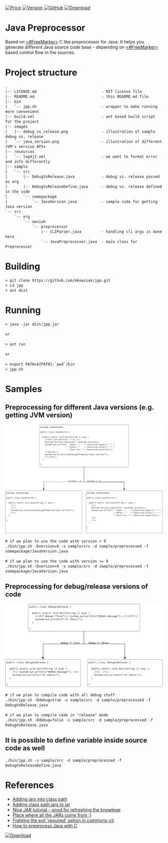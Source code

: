 [![Price](https://img.shields.io/badge/price-FREE-0098f7.svg)](https://github.com/mkowsiak/jpp/blob/master/LICENSE.md)
[![Version](https://img.shields.io/badge/version-v2.7-green.svg)](https://github.com/mkowsiak/jpp/archive/master.zip)
[![GitHub](https://img.shields.io/github/license/mashape/apistatus.svg)](https://github.com/mkowsiak/jpp/blob/master/LICENSE.md)
[![Download](https://img.shields.io/badge/download-click%20here-red.svg)](https://github.com/mkowsiak/jpp/archive/master.zip)
# Java Preprocessor

Based on [<#FreeMarker>](https://freemarker.apache.org) C like preprocessor for Java. It helps you generate different Java source code base - depending on [<#FreeMarker>](https://freemarker.apache.org) based control flow in the sources.

# Project structure

    .
	|-- LICENSE.md                             - MIT license file
    |-- README.md                              - this README.md file
    |-- bin
    |   `-- jpp.sh                             - wrapper to make running more convenient
    |-- build.xml                              - ant based build script for the project
	|-- images
	|   |-- debug_vs_release.png               - illustration of sample debug vs. release
	|   `-- java_version.png                   - illustration of different JVM's version APIs
    |-- resources
    |   `-- log4j2.xml                         - we want to format error and info differently
    |-- sample
    |   `-- src
    |       |-- DebugVsRelease.java            - debug vs. release passed as arg
    |       |-- DebugVsReleaseDefine.java      - debug vs. release defined in the code
    |       `-- somepackage
    |           `-- JavaVersion.java           - sample code for getting Java version
    `-- src
        `-- org
            `-- owsiak
                `-- preprocessor
                    |-- CLIParser.java         - handling cli args is done here
                    `-- JavaPreprocessor.java  - main class for Preprocessor

# Building

    > git clone https://github.com/mkowsiak/jpp.git
    > cd jpp
    > ant dist

# Running

    > java -jar dist/jpp.jar

    or

    > ant run

    or

    > export PATH=${PATH}:`pwd`/bin
    > jpp.sh

# Samples

## Preprocessing for different Java versions (e.g. getting JVM version)

<p align="center">
  <a href=""https://github.com/mkowsiak/jpp/blob/master/images/java_version.png?raw=true""><img src="https://github.com/mkowsiak/jpp/blob/master/images/java_version.png?raw=true" width="600"></a>
</p>

    # if we plan to use the code with version < 9
    ./bin/jpp.sh -Dversion=6 -s sample/src -d sample/preprocessed -f somepackage/JavaVersion.java

    # if we plan to use the code with version >= 9
    ./bin/jpp.sh -Dversion=9 -s sample/src -d sample/preprocessed -f somepackage/JavaVersion.java

## Preprocessing for debug/release versions of code

<p align="center">
  <a href="https://github.com/mkowsiak/jpp/blob/master/images/debug_vs_release.png?raw=true"><img src="https://github.com/mkowsiak/jpp/blob/master/images/debug_vs_release.png?raw=true" width="600"></a>
</p>

    # if we plan to compile code with all debug stuff
    ./bin/jpp.sh -Ddebug=true -s sample/src -d sample/preprocessed -f DebugVsRelease.java
    
    # if we plan to compile code in "release" mode
    ./bin/jpp.sh -Ddebug=false -s sample/src -d sample/preprocessed -f DebugVsRelease.java

## It is possible to define variable inside source code as well

    ./bin/jpp.sh -s sample/src -d sample/preprocessed -f DebugVsReleaseDefine.java

# References

- [Adding jars into class path](https://alvinalexander.com/blog/post/java/ant-add-all-jars-lib-directory-to-classpath)
- [Adding class path jars to jar](https://stackoverflow.com/questions/7057229/how-to-include-classpath-jars-into-a-jar-in-ant)
- [Nice JAR tutorial - good for refreshing the knowlege](https://www.ibm.com/developerworks/library/j-5things6/index.html)
- [Place where all the JARs come from ;)](http://repo.maven.apache.org/maven2/)
- [Fighting the evil 'required' option in commons-cli](https://stackoverflow.com/questions/36720946/apache-cli-required-options-contradicts-with-help-option)
- [How to preprocess Java with C](https://lyubomyr-shaydariv.github.io/posts/2016-09-06-fun-with-java-and-c-preprocessor/)

[![Download](https://img.shields.io/badge/download-click%20here-red.svg)](https://github.com/mkowsiak/jpp/archive/master.zip)
